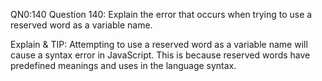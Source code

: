 QN0:140 Question 140: Explain the error that occurs when trying to use a reserved word as a variable name.

Explain & TIP: Attempting to use a reserved word as a variable name will cause a syntax error in JavaScript. This is because reserved words have predefined meanings and uses in the language syntax.

